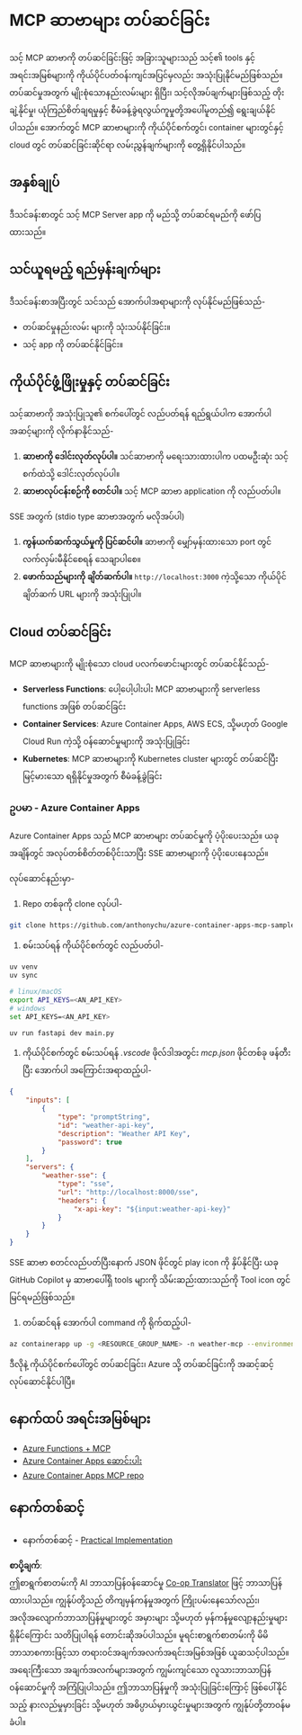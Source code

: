 <!--
CO_OP_TRANSLATOR_METADATA:
{
  "original_hash": "7816cc28f7ab9a54e31f9246429ffcd9",
  "translation_date": "2025-06-17T16:40:01+00:00",
  "source_file": "03-GettingStarted/09-deployment/README.md",
  "language_code": "my"
}
-->
# MCP ဆာဗာများ တပ်ဆင်ခြင်း

သင့် MCP ဆာဗာကို တပ်ဆင်ခြင်းဖြင့် အခြားသူများသည် သင့်၏ tools နှင့် အရင်းအမြစ်များကို ကိုယ်ပိုင်ပတ်ဝန်းကျင်အပြင်မှလည်း အသုံးပြုနိုင်မည်ဖြစ်သည်။ တပ်ဆင်မှုအတွက် မျိုးစုံသောနည်းလမ်းများ ရှိပြီး၊ သင့်လိုအပ်ချက်များဖြစ်သည့် တိုးချဲ့နိုင်မှု၊ ယုံကြည်စိတ်ချရမှုနှင့် စီမံခန့်ခွဲရလွယ်ကူမှုတို့အပေါ်မူတည်၍ ရွေးချယ်နိုင်ပါသည်။ အောက်တွင် MCP ဆာဗာများကို ကိုယ်ပိုင်စက်တွင်၊ container များတွင်နှင့် cloud တွင် တပ်ဆင်ခြင်းဆိုင်ရာ လမ်းညွှန်ချက်များကို တွေ့ရှိနိုင်ပါသည်။

## အနှစ်ချုပ်

ဒီသင်ခန်းစာတွင် သင့် MCP Server app ကို မည်သို့ တပ်ဆင်ရမည်ကို ဖော်ပြထားသည်။

## သင်ယူရမည့် ရည်မှန်းချက်များ

ဒီသင်ခန်းစာအပြီးတွင် သင်သည် အောက်ပါအရာများကို လုပ်နိုင်မည်ဖြစ်သည်-

- တပ်ဆင်မှုနည်းလမ်း များကို သုံးသပ်နိုင်ခြင်း။
- သင့် app ကို တပ်ဆင်နိုင်ခြင်း။

## ကိုယ်ပိုင်ဖွံ့ဖြိုးမှုနှင့် တပ်ဆင်ခြင်း

သင့်ဆာဗာကို အသုံးပြုသူ၏ စက်ပေါ်တွင် လည်ပတ်ရန် ရည်ရွယ်ပါက အောက်ပါ အဆင့်များကို လိုက်နာနိုင်သည်-

1. **ဆာဗာကို ဒေါင်းလုတ်လုပ်ပါ။** သင်ဆာဗာကို မရေးသားထားပါက ပထမဦးဆုံး သင့်စက်ထဲသို့ ဒေါင်းလုတ်လုပ်ပါ။
1. **ဆာဗာလုပ်ငန်းစဉ်ကို စတင်ပါ။** သင့် MCP ဆာဗာ application ကို လည်ပတ်ပါ။

SSE အတွက် (stdio type ဆာဗာအတွက် မလိုအပ်ပါ)

1. **ကွန်ယက်ဆက်သွယ်မှုကို ပြင်ဆင်ပါ။** ဆာဗာကို မျှော်မှန်းထားသော port တွင် လက်လှမ်းမီနိုင်စေရန် သေချာပါစေ။
1. **ဖောက်သည်များကို ချိတ်ဆက်ပါ။** `http://localhost:3000` ကဲ့သို့သော ကိုယ်ပိုင်ချိတ်ဆက် URL များကို အသုံးပြုပါ။

## Cloud တပ်ဆင်ခြင်း

MCP ဆာဗာများကို မျိုးစုံသော cloud ပလက်ဖောင်းများတွင် တပ်ဆင်နိုင်သည်-

- **Serverless Functions**: ပေါ့ပေါ့ပါးပါး MCP ဆာဗာများကို serverless functions အဖြစ် တပ်ဆင်ခြင်း
- **Container Services**: Azure Container Apps, AWS ECS, သို့မဟုတ် Google Cloud Run ကဲ့သို့ ဝန်ဆောင်မှုများကို အသုံးပြုခြင်း
- **Kubernetes**: MCP ဆာဗာများကို Kubernetes cluster များတွင် တပ်ဆင်ပြီး မြင့်မားသော ရရှိနိုင်မှုအတွက် စီမံခန့်ခွဲခြင်း

### ဥပမာ - Azure Container Apps

Azure Container Apps သည် MCP ဆာဗာများ တပ်ဆင်မှုကို ပံ့ပိုးပေးသည်။ ယခုအချိန်တွင် အလုပ်တစ်စိတ်တစ်ပိုင်းသာပြီး SSE ဆာဗာများကို ပံ့ပိုးပေးနေသည်။

လုပ်ဆောင်နည်းမှာ-

1. Repo တစ်ခုကို clone လုပ်ပါ-

  ```sh
  git clone https://github.com/anthonychu/azure-container-apps-mcp-sample.git
  ```

1. စမ်းသပ်ရန် ကိုယ်ပိုင်စက်တွင် လည်ပတ်ပါ-

  ```sh
  uv venv
  uv sync

  # linux/macOS
  export API_KEYS=<AN_API_KEY>
  # windows
  set API_KEYS=<AN_API_KEY>

  uv run fastapi dev main.py
  ```

1. ကိုယ်ပိုင်စက်တွင် စမ်းသပ်ရန် *.vscode* ဖိုလ်ဒါအတွင်း *mcp.json* ဖိုင်တစ်ခု ဖန်တီးပြီး အောက်ပါ အကြောင်းအရာထည့်ပါ-

  ```json
  {
      "inputs": [
          {
              "type": "promptString",
              "id": "weather-api-key",
              "description": "Weather API Key",
              "password": true
          }
      ],
      "servers": {
          "weather-sse": {
              "type": "sse",
              "url": "http://localhost:8000/sse",
              "headers": {
                  "x-api-key": "${input:weather-api-key}"
              }
          }
      }
  }
  ```

  SSE ဆာဗာ စတင်လည်ပတ်ပြီးနောက် JSON ဖိုင်တွင် play icon ကို နှိပ်နိုင်ပြီး ယခု GitHub Copilot မှ ဆာဗာပေါ်ရှိ tools များကို သိမ်းဆည်းထားသည်ကို Tool icon တွင် မြင်ရမည်ဖြစ်သည်။

1. တပ်ဆင်ရန် အောက်ပါ command ကို ရိုက်ထည့်ပါ-

  ```sh
  az containerapp up -g <RESOURCE_GROUP_NAME> -n weather-mcp --environment mcp -l westus --env-vars API_KEYS=<AN_API_KEY> --source .
  ```

ဒီလိုနဲ့ ကိုယ်ပိုင်စက်ပေါ်တွင် တပ်ဆင်ခြင်း၊ Azure သို့ တပ်ဆင်ခြင်းကို အဆင့်ဆင့် လုပ်ဆောင်နိုင်ပါပြီ။

## နောက်ထပ် အရင်းအမြစ်များ

- [Azure Functions + MCP](https://learn.microsoft.com/en-us/samples/azure-samples/remote-mcp-functions-dotnet/remote-mcp-functions-dotnet/)
- [Azure Container Apps ဆောင်းပါး](https://techcommunity.microsoft.com/blog/appsonazureblog/host-remote-mcp-servers-in-azure-container-apps/4403550)
- [Azure Container Apps MCP repo](https://github.com/anthonychu/azure-container-apps-mcp-sample)

## နောက်တစ်ဆင့်

- နောက်တစ်ဆင့် - [Practical Implementation](/04-PracticalImplementation/README.md)

**စာပို့ချက်**:  
ဤစာရွက်စာတမ်းကို AI ဘာသာပြန်ဝန်ဆောင်မှု [Co-op Translator](https://github.com/Azure/co-op-translator) ဖြင့် ဘာသာပြန်ထားပါသည်။ ကျွန်ုပ်တို့သည် တိကျမှန်ကန်မှုအတွက် ကြိုးပမ်းနေသော်လည်း၊ အလိုအလျောက်ဘာသာပြန်မှုများတွင် အမှားများ သို့မဟုတ် မှန်ကန်မှုလျော့နည်းမှုများ ရှိနိုင်ကြောင်း သတိပြုပါရန် တောင်းဆိုအပ်ပါသည်။ မူရင်းစာရွက်စာတမ်းကို မိမိဘာသာစကားဖြင့်သာ တရားဝင်အချက်အလက်အရင်းအမြစ်အဖြစ် ယူဆသင့်ပါသည်။ အရေးကြီးသော အချက်အလက်များအတွက် ကျွမ်းကျင်သော လူသားဘာသာပြန်ဝန်ဆောင်မှုကို အကြံပြုပါသည်။ ဤဘာသာပြန်မှုကို အသုံးပြုခြင်းကြောင့် ဖြစ်ပေါ်နိုင်သည့် နားလည်မှုမှားခြင်း သို့မဟုတ် အဓိပ္ပာယ်မှားယွင်းမှုများအတွက် ကျွန်ုပ်တို့တာဝန်မခံပါ။